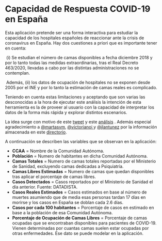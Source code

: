 # Capacidad de Respuesta COVID-19 en España

Esta aplicación pretende ser una forma interactiva para estudiar la capacidad de los hospitales españoles de reaccionar ante la crisis de coronavirus en España. Hay dos cuestiones a priori que es importante tener en cuenta: 

​	(i) Se estudian el número de camas disponibles a fecha diciembre 2018 y  por lo tanto todas las medidas extraordinarias, tras el Real Decreto 463/2020, llevadas a cabo por las distintas administraciones no se contemplan. 

​	Además, (ii) los datos de ocupación de hospitales no se exponen desde 2005 por el INE y por lo tanto la estimación de camas reales es complicado. 

Teniendo en cuenta estas limitaciones y aceptando que son varias las desconocidas a la hora de ejecutar este análisis la intención de esta herramienta es la de proveer al usuario con la capacidad de interpretar los datos de la forma más rápida y explorar distintos escenarios. 

La idea surge con motivo de este [tweet]( https://twitter.com/victorianoi/status/1240363156154671104?s=20  ) y este [análisis]( https://docs.google.com/spreadsheets/u/1/d/1DlC5kh9ve-Giv96XTnhCiB6vQAkQCjl5bDSjT68Q0FY/htmlview#) . Además especial agradecimiento a  [@martasvm](https://twitter.com/Martasvm),  [@victorianoi ](https://twitter.com/victorianoi) y  [@jlantunez](https://twitter.com/jlantunez)  por la información almacenada en este [directorio](https://www.notion.so/Fighting-Coronavirus-with-Tech-Data-ce8f69bdbba44924829c2968a2ffae73). 

A continuación se describen las variables que se observan en la aplicación:

- **CCAA** = Nombre de la Comunidad Autónoma.
- **Población** = Numero de habitantes en dicha Comunidad Autónoma.
- **Camas Totales** = Numero de camas totales reportadas por el Ministerio de Sanidad, excluyendo camas dedicadas a Psiquiatría.
- **Camas Libres Estimadas** = Numero de camas que quedan disponibles tras aplicar el porcentaje de camas libres.
- **Casos Detectados** = Casos reportados por el Ministerio de Sanidad el día anterior. Fuente: DATADISTA.
- **Casos Reales Estimados** = Casos estimados en base al número de muertes asumiendo que de media esas personas tardan 17 días en morirse y los casos en España se doblan cada 2.6 días.
- **Casos por cada 100 habitantes** = Porcentaje de casos en estimado en base a la población de esa Comunidad Autónoma.
- **Porcentaje de Ocupación de Camas Libres** = Porcentaje de camas ocupadas que se encontraban disponibles para pacientes de COVID-19. Vienen determinadas por cuantas camas suelen estar ocupadas por otras enfermedades. Ese dato se puede modelar en la aplicación.
